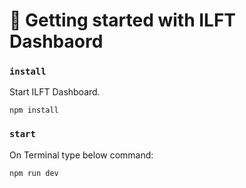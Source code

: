 # 🚀 Getting started with ILFT Dashbaord

### `install`

Start ILFT Dashboard.

```
npm install

```

### `start`

On Terminal type below command:

```
npm run dev
```
